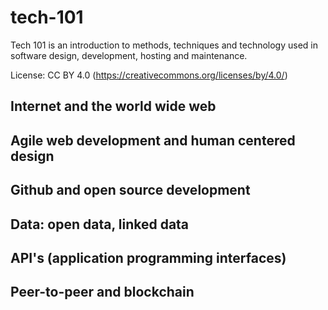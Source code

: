 # tech-101
Tech 101 is an introduction to methods, techniques and technology used in software design, development, hosting and maintenance.

License: CC BY 4.0 (https://creativecommons.org/licenses/by/4.0/)

## Internet and the world wide web

## Agile web development and human centered design

## Github and open source development

## Data: open data, linked data

## API's (application programming interfaces)

## Peer-to-peer and blockchain
